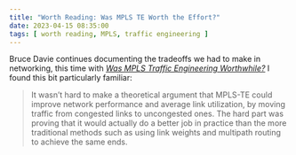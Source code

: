 ```yaml
---
title: "Worth Reading: Was MPLS TE Worth the Effort?"
date: 2023-04-15 08:35:00
tags: [ worth reading, MPLS, traffic engineering ]
---
```

Bruce Davie continues documenting the tradeoffs we had to make in networking, this time with _[Was MPLS Traffic Engineering Worthwhile?](https://systemsapproach.substack.com/p/was-mpls-traffic-engineering-worthwhile)_ I found this bit particularly familiar:

> It wasn’t hard to make a theoretical argument that MPLS-TE could improve network performance and average link utilization, by moving traffic from congested links to uncongested ones. The hard part was proving that it would actually do a better job in practice than the more traditional methods such as using link weights and multipath routing to achieve the same ends. 

